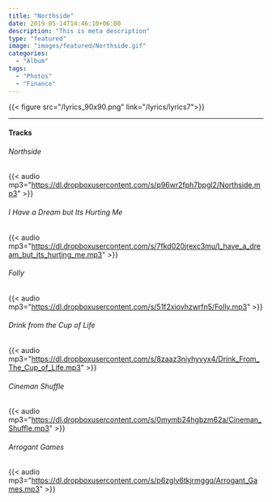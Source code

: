 ```yaml
---
title: "Northside"
date: 2019-05-14T14:46:10+06:00
description: "This is meta description"
type: "featured"
image: "images/featured/Northside.gif"
categories: 
  - "Album"
tags:
  - "Photos"
  - "Finance"
---
```

{{< figure src="/lyrics_90x90.png" link="/lyrics/lyrics7">}}

---
#### Tracks

###### Northside
{{< audio mp3="https://dl.dropboxusercontent.com/s/p96wr2fph7bpgl2/Northside.mp3" >}}
###### I Have a Dream but Its Hurting Me
{{< audio mp3="https://dl.dropboxusercontent.com/s/7fkd020jrexc3mu/I_have_a_dream_but_its_hurting_me.mp3" >}}
###### Folly
{{< audio mp3="https://dl.dropboxusercontent.com/s/51f2xiovhzwrfn5/Folly.mp3" >}}
###### Drink from the Cup of Life
{{< audio mp3="https://dl.dropboxusercontent.com/s/8zaaz3niyhyvyx4/Drink_From_The_Cup_of_Life.mp3" >}}
###### Cineman Shuffle
{{< audio mp3="https://dl.dropboxusercontent.com/s/0mymb24hgbzm62a/Cineman_Shuffle.mp3" >}}
###### Arrogant Games
{{< audio mp3="https://dl.dropboxusercontent.com/s/p6zglv6tkjrmggq/Arrogant_Games.mp3" >}}


